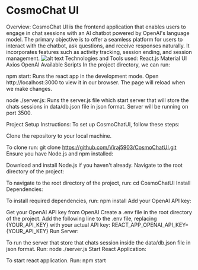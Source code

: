# CosmoChat UI

Overview:
CosmoChat UI is the frontend application that enables users to engage in chat sessions with an AI chatbot powered by OpenAI's language model. The primary objective is to offer a seamless platform for users to interact with the chatbot, ask questions, and receive responses naturally. It incorporates features such as activity tracking, session ending, and session management.
![alt text](https://ai.radicalai.app/_next/image?url=https%3A%2F%2Ffirebasestorage.googleapis.com%2Fv0%2Fb%2Fradicalx-68127.appspot.com%2Fo%2FCosmoChat%252FCosmo%2520Chat.png%3Falt%3Dmedia%26token%3D0b05e20c-557b-48cf-99c9-cade4b6865ff&w=1920&q=75)
Technologies and Tools used:
React.js
Material UI
Axios
OpenAI
Available Scripts
In the project directory, we can run:

npm start:
Runs the react app in the development mode. Open http://localhost:3000 to view it in our browser.
The page will reload when we make changes.

node ./server.js:
Runs the server.js file which start server that will store the chats sessions in data/db.json file in json format. Server will be running on port 3500.

Project Setup Instructions:
To set up CosmoChatUI, follow these steps:

Clone the repository to your local machine.

To clone run:
git clone https://github.com/Viraj5903/CosmoChatUI.git
Ensure you have Node.js and npm installed:

Download and install Node.js if you haven't already.
Navigate to the root directory of the project:

To navigate to the root directory of the project, run:
cd CosmoChatUI
Install Dependencies:

To install required dependencies, run:
npm install
Add your OpenAI API key:

Get your OpenAI API key from OpenAI
Create a .env file in the root directory of the project.
Add the following line to the .env file, replacing {YOUR_API_KEY} with your actual API key:
REACT_APP_OPENAI_API_KEY={YOUR_API_KEY}
Run Server:

To run the server that store that chats session inside the data/db.json file in json format. Run:
node ./server.js
Start React Application:

To start react application. Run:
npm start

